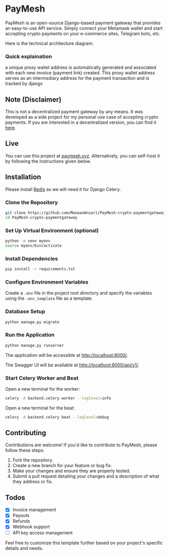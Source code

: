 # PayMesh

PayMesh is an open-source Django-based payment gateway that provides an easy-to-use API service. Simply connect your Metamask wallet and start accepting crypto payments on your e-commerce sites, Telegram bots, etc.

Here is the technical architecture diagram:

### Quick explaination

a unique proxy wallet address is automatically generated and associated with each new invoice (payment link) created. This proxy wallet address serves as an intermediary address for the payment transaction and is tracked by django

## Note (Disclaimer)

This is not a decentralized payment gateway by any means. It was developed as a side project for my personal use case of accepting crypto payments. If you are interested in a decentralized version, you can find it [here](https://github.com/ManaanAnsari/PayMesh-Web3).

## Live

You can use this project at [paymesh.xyz](https://paymesh.xyz/). Alternatively, you can self-host it by following the instructions given below.

## Installation

Please install [Redis](https://redis.io/docs/getting-started/installation/) as we will need it for Django Celery.

### Clone the Repository

```bash
git clone https://github.com/ManaanAnsari/PayMesh-crypto-paymentgateway
cd PayMesh-crypto-paymentgateway
```

### Set Up Virtual Environment (optional)

```bash
python -m venv myenv
source myenv/bin/activate
```

### Install Dependencies

```bash
pip install -r requirements.txt
```

### Configure Environment Variables

Create a `.env` file in the project root directory and specify the variables using the `.env_template` file as a template.

### Database Setup

```bash
python manage.py migrate
```

### Run the Application

```bash
python manage.py runserver
```

The application will be accessible at [http://localhost:8000/](http://localhost:8000/).

The Swagger UI will be available at [http://localhost:8000/api/v1/](http://localhost:8000/api/v1/).

### Start Celery Worker and Beat

Open a new terminal for the worker:

```bash
celery -A backend.celery worker --loglevel=info
```

Open a new terminal for the beat:

```bash
celery -A backend.celery beat --loglevel=debug
```

## Contributing

Contributions are welcome! If you'd like to contribute to PayMesh, please follow these steps:

1. Fork the repository.
2. Create a new branch for your feature or bug fix.
3. Make your changes and ensure they are properly tested.
4. Submit a pull request detailing your changes and a description of what they address or fix.

## Todos

- [x] Invoice management
- [x] Payouts
- [x] Refunds
- [x] Webhook support
- [ ] API key access management

Feel free to customize this template further based on your project's specific details and needs.
